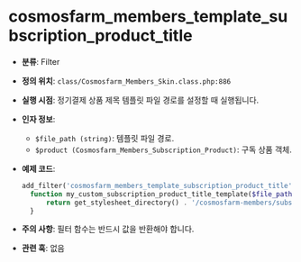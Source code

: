 # cosmosfarm_members_template_subscription_product_title

- **분류**: Filter
- **정의 위치**: `class/Cosmosfarm_Members_Skin.class.php:886`
- **실행 시점**: 정기결제 상품 제목 템플릿 파일 경로를 설정할 때 실행됩니다.
- **인자 정보**:
  - `$file_path (string)`: 템플릿 파일 경로.
  - `$product (Cosmosfarm_Members_Subscription_Product)`: 구독 상품 객체.
- **예제 코드**:

  ```php
  add_filter('cosmosfarm_members_template_subscription_product_title', 'my_custom_subscription_product_title_template', 10, 2);
    function my_custom_subscription_product_title_template($file_path, $product) {
        return get_stylesheet_directory() . '/cosmosfarm-members/subscription-product-title.php';
    }
  ```

- **주의 사항**: 필터 함수는 반드시 값을 반환해야 합니다.
- **관련 훅**: 없음
